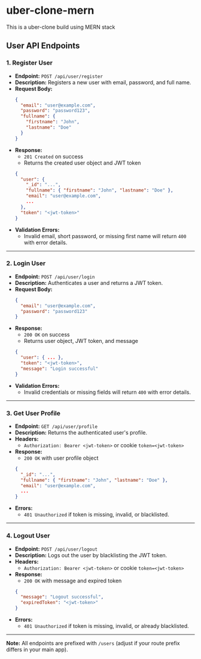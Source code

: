 # uber-clone-mern
This is a uber-clone build using MERN stack

## User API Endpoints

### 1. Register User
- **Endpoint:** `POST /api/user/register`
- **Description:** Registers a new user with email, password, and full name.
- **Request Body:**
  ```json
  {
    "email": "user@example.com",
    "password": "password123",
    "fullname": {
      "firstname": "John",
      "lastname": "Doe"
    }
  }
  ```
- **Response:**
  - `201 Created` on success
  - Returns the created user object and JWT token
  ```json
  {
    "user": {
      "_id": "...",
      "fullname": { "firstname": "John", "lastname": "Doe" },
      "email": "user@example.com",
      ...
    },
    "token": "<jwt-token>"
  }
  ```
- **Validation Errors:**
  - Invalid email, short password, or missing first name will return `400` with error details.

---

### 2. Login User
- **Endpoint:** `POST /api/user/login`
- **Description:** Authenticates a user and returns a JWT token.
- **Request Body:**
  ```json
  {
    "email": "user@example.com",
    "password": "password123"
  }
  ```
- **Response:**
  - `200 OK` on success
  - Returns user object, JWT token, and message
  ```json
  {
    "user": { ... },
    "token": "<jwt-token>",
    "message": "Login successful"
  }
  ```
- **Validation Errors:**
  - Invalid credentials or missing fields will return `400` with error details.

---

### 3. Get User Profile
- **Endpoint:** `GET /api/user/profile`
- **Description:** Returns the authenticated user's profile.
- **Headers:**
  - `Authorization: Bearer <jwt-token>` or cookie `token=<jwt-token>`
- **Response:**
  - `200 OK` with user profile object
  ```json
  {
    "_id": "...",
    "fullname": { "firstname": "John", "lastname": "Doe" },
    "email": "user@example.com",
    ...
  }
  ```
- **Errors:**
  - `401 Unauthorized` if token is missing, invalid, or blacklisted.

---

### 4. Logout User
- **Endpoint:** `POST /api/user/logout`
- **Description:** Logs out the user by blacklisting the JWT token.
- **Headers:**
  - `Authorization: Bearer <jwt-token>` or cookie `token=<jwt-token>`
- **Response:**
  - `200 OK` with message and expired token
  ```json
  {
    "message": "Logout successful",
    "expiredToken": "<jwt-token>"
  }
  ```
- **Errors:**
  - `401 Unauthorized` if token is missing, invalid, or already blacklisted.

---

**Note:** All endpoints are prefixed with `/users` (adjust if your route prefix differs in your main app).
